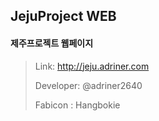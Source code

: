 ## JejuProject WEB
#### 제주프로젝트 웹페이지

> Link: http://jeju.adriner.com
>
> Developer: @adriner2640
>
> Fabicon : Hangbokie
